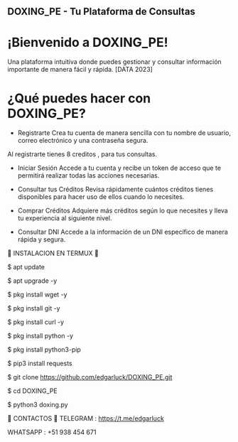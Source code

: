
## DOXING_PE - Tu Plataforma de Consultas
# ¡Bienvenido a DOXING_PE!
Una plataforma intuitiva donde puedes gestionar y consultar información importante de manera fácil y rápida.
[DATA 2023]

# ¿Qué puedes hacer con DOXING_PE?
* Registrarte
Crea tu cuenta de manera sencilla con tu nombre de usuario, correo electrónico y una contraseña segura.

Al registrarte tienes 8 creditos , para tus consultas.

* Iniciar Sesión
Accede a tu cuenta y recibe un token de acceso que te permitirá realizar todas las acciones necesarias.

* Consultar tus Créditos
Revisa rápidamente cuántos créditos tienes disponibles para hacer uso de ellos cuando lo necesites.

* Comprar Créditos
Adquiere más créditos según lo que necesites y lleva tu experiencia al siguiente nivel.

* Consultar DNI
Accede a la información de un DNI específico de manera rápida y segura.

🔰 INSTALACION EN TERMUX 🔰

$ apt update

$ apt upgrade -y

$ pkg install wget -y

$ pkg install git -y

$ pkg install curl -y

$ pkg install python -y

$ pkg install python3-pip

$ pip3 install requests

$ git clone https://github.com/edgarluck/DOXING_PE.git

$ cd DOXING_PE

$ python3 doxing.py

🔰 CONTACTOS 🔰
TELEGRAM : https://t.me/edgarluck

WHATSAPP : +51 938 454 671
